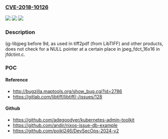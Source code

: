### [CVE-2018-10126](https://cve.mitre.org/cgi-bin/cvename.cgi?name=CVE-2018-10126)
![](https://img.shields.io/static/v1?label=Product&message=n%2Fa&color=blue)
![](https://img.shields.io/static/v1?label=Version&message=n%2Fa&color=blue)
![](https://img.shields.io/static/v1?label=Vulnerability&message=n%2Fa&color=brighgreen)

### Description

ijg-libjpeg before 9d, as used in tiff2pdf (from LibTIFF) and other products, does not check for a NULL pointer at a certain place in jpeg_fdct_16x16 in jfdctint.c.

### POC

#### Reference
- http://bugzilla.maptools.org/show_bug.cgi?id=2786
- https://gitlab.com/libtiff/libtiff/-/issues/128

#### Github
- https://github.com/adegoodyer/kubernetes-admin-toolkit
- https://github.com/andir/nixos-issue-db-example
- https://github.com/poikl246/DevSecOps-2024-v2

